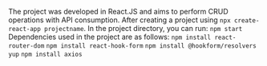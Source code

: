 The project was developed in React.JS and aims to perform CRUD operations with API consumption.
After creating a project using `npx create-react-app projectname`. In the project directory, you can run: `npm start`
Dependencies used in the project are as follows:
`npm install react-router-dom`
`npm install react-hook-form`
`npm install @hookform/resolvers yup`
`npm install axios`



